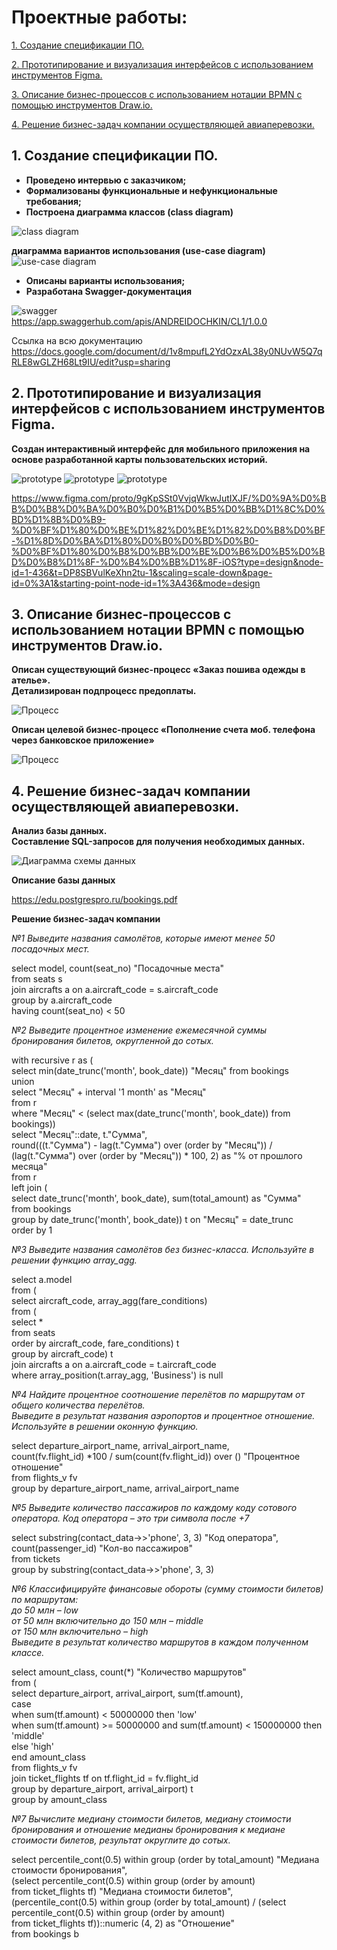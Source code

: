 # Проектные работы:

[1. Создание спецификации ПО.](#1-создание-спецификации-по) 

[2. Прототипирование и визуализация интерфейсов с использованием инструментов Figma.](#2-прототипирование-и-визуализация-интерфейсов-с-использованием-инструментов-figma) 

[3. Описание бизнес-процессов с использованием нотации BPMN с помощью инструментов Draw.io.](#3-описание-бизнес-процессов-с-использованием-нотации-bpmn-с-помощью-инструментов-drawio) 
 
[4. Решение бизнес-задач компании осуществляющей авиаперевозки.](#4-решение-бизнес-задач-компании-осуществляющей-авиаперевозки)  

## 1. Создание спецификации ПО.

- **Проведено интервью с заказчиком;**
- **Формализованы функциональные и нефункциональные требования;**
- **Построена диаграмма классов (class diagram)**

![class diagram](./Диаграмма%20классов.jpg) 

**диаграмма вариантов использования (use-case diagram)**
![use-case diagram](./Диаграмма%20ВИ.jpg)
- **Описаны варианты использования;**
- **Разработана Swagger-документация**

![swagger](./swagger.jpg)  
https://app.swaggerhub.com/apis/ANDREIDOCHKIN/CL1/1.0.0

Ссылка на всю документацию  
https://docs.google.com/document/d/1v8mpufL2YdOzxAL38y0NUvW5Q7qRLE8wGLZH68Lt9IU/edit?usp=sharing

## 2. Прототипирование и визуализация интерфейсов с использованием инструментов Figma.

**Cоздан интерактивный интерфейс для мобильного приложения на основе разработанной карты пользовательских историй.**

![prototype](./Прототип/Экран%201.jpg) ![prototype](./Прототип/Экран%202.jpg) ![prototype](./Прототип/Экран%203.jpg)

https://www.figma.com/proto/9gKpSSt0VvjqWkwJutIXJF/%D0%9A%D0%BB%D0%B8%D0%BA%D0%B0%D0%B1%D0%B5%D0%BB%D1%8C%D0%BD%D1%8B%D0%B9-%D0%BF%D1%80%D0%BE%D1%82%D0%BE%D1%82%D0%B8%D0%BF-%D1%8D%D0%BA%D1%80%D0%B0%D0%BD%D0%B0-%D0%BF%D1%80%D0%B8%D0%BB%D0%BE%D0%B6%D0%B5%D0%BD%D0%B8%D1%8F-%D0%B4%D0%BB%D1%8F-iOS?type=design&node-id=1-436&t=DP8SBVulKeXhn2tu-1&scaling=scale-down&page-id=0%3A1&starting-point-node-id=1%3A436&mode=design

## 3. Описание бизнес-процессов с использованием нотации BPMN с помощью инструментов Draw.io.

**Описан существующий бизнес-процесс «Заказ пошива одежды в ателье».**  
**Детализирован подпроцесс предоплаты.**

![Процесс](./Пошив%20одежды.png)

**Описан целевой бизнес-процесс «Пополнение счета моб. телефона через банковское приложение»**

![Процесс](./Процесс%20оплаты%20моб%20тел.png)

## 4. Решение бизнес-задач компании осуществляющей авиаперевозки.

**Анализ базы данных.**  
**Составление SQL-запросов для получения необходимых данных.**

![Диаграмма схемы данных](./Диаграмма%20схемы%20данных.jpg)

**Описание базы данных**

https://edu.postgrespro.ru/bookings.pdf

**Решение бизнес-задач компании**

*№1 Выведите названия самолётов, которые имеют менее 50 посадочных мест.*

select model, count(seat_no) "Посадочные места"  
from seats s  
join aircrafts a on a.aircraft_code = s.aircraft_code  
group by a.aircraft_code  
having count(seat_no) < 50

*№2 Выведите процентное изменение ежемесячной суммы бронирования билетов, округленной до сотых.*

with recursive r as (  
    select min(date_trunc('month', book_date)) "Месяц" from bookings  
    union  
    select "Месяц" + interval '1 month' as "Месяц"  
    from r  
    where "Месяц" < (select max(date_trunc('month', book_date)) from bookings))  
select "Месяц"::date, t."Сумма",  
    round(((t."Сумма") - lag(t."Сумма") over (order by "Месяц")) / (lag(t."Сумма") over (order by "Месяц")) * 100, 2) as "% от прошлого месяца"  
from r  
left join (  
    select date_trunc('month', book_date), sum(total_amount) as "Сумма"  
    from bookings  
    group by date_trunc('month', book_date)) t on "Месяц" = date_trunc  
order by 1

*№3 Выведите названия самолётов без бизнес-класса. Используйте в решении функцию array_agg.*

select a.model  
from (  
    select aircraft_code, array_agg(fare_conditions)  
    from (  
   	 select *  
   	 from seats  
   	 order by aircraft_code, fare_conditions) t  
    group by aircraft_code) t  
join aircrafts a on a.aircraft_code = t.aircraft_code  
where array_position(t.array_agg, 'Business') is null

*№4 Найдите процентное соотношение перелётов по маршрутам от общего количества перелётов.  
Выведите в результат названия аэропортов и процентное отношение.  
Используйте в решении оконную функцию.*

select departure_airport_name, arrival_airport_name,  
    count(fv.flight_id) *100 / sum(count(fv.flight_id)) over () "Процентное отношение"  
from flights_v fv     
group by departure_airport_name, arrival_airport_name
    
*№5 Выведите количество пассажиров по каждому коду сотового оператора. Код оператора – это три символа после +7*

select substring(contact_data->>'phone', 3, 3) "Код оператора", count(passenger_id) "Кол-во пассажиров"  
from tickets  
group by substring(contact_data->>'phone', 3, 3)

*№6 Классифицируйте финансовые обороты (сумму стоимости билетов) по маршрутам:  
до 50 млн – low  
от 50 млн включительно до 150 млн – middle  
от 150 млн включительно – high  
Выведите в результат количество маршрутов в каждом полученном классе.*

select amount_class, count(*) "Количество маршрутов"  
from (  
    select departure_airport, arrival_airport, sum(tf.amount),  
   	 case  
   		 when sum(tf.amount) < 50000000 then 'low'  
   		 when sum(tf.amount) >= 50000000 and sum(tf.amount) < 150000000 then 'middle'  
   		 else 'high'  
   	 end amount_class  
    from flights_v fv  
    join ticket_flights tf on tf.flight_id = fv.flight_id  
    group by departure_airport, arrival_airport) t  
group by amount_class

*№7 Вычислите медиану стоимости билетов,
медиану стоимости бронирования и отношение медианы бронирования к медиане стоимости билетов, результат округлите до сотых.*

select percentile_cont(0.5) within group (order by total_amount) "Медиана стоимости бронирования",  
    (select percentile_cont(0.5) within group (order by amount)  
    from ticket_flights tf) "Медиана стоимости билетов",  
    (percentile_cont(0.5) within group (order by total_amount) / (select percentile_cont(0.5) within group (order by amount)  
    from ticket_flights tf))::numeric (4, 2) as "Отношение"  
from bookings b




